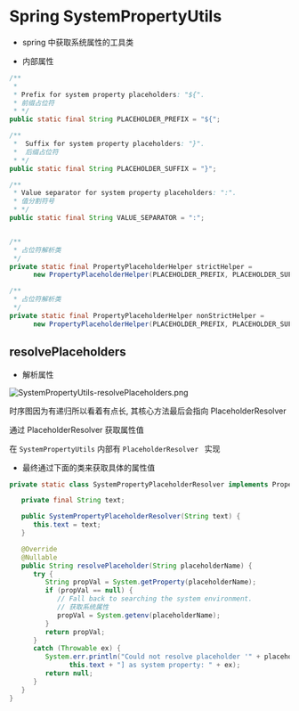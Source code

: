 # Spring SystemPropertyUtils

- spring 中获取系统属性的工具类

- 内部属性

```java
/**
 *
 * Prefix for system property placeholders: "${".
 * 前缀占位符
 * */
public static final String PLACEHOLDER_PREFIX = "${";

/**
 *  Suffix for system property placeholders: "}".
 *  后缀占位符
 * */
public static final String PLACEHOLDER_SUFFIX = "}";

/**
 * Value separator for system property placeholders: ":".
 * 值分割符号
 * */
public static final String VALUE_SEPARATOR = ":";


/**
 * 占位符解析类
 */
private static final PropertyPlaceholderHelper strictHelper =
      new PropertyPlaceholderHelper(PLACEHOLDER_PREFIX, PLACEHOLDER_SUFFIX, VALUE_SEPARATOR, false);

/**
 * 占位符解析类
 */
private static final PropertyPlaceholderHelper nonStrictHelper =
      new PropertyPlaceholderHelper(PLACEHOLDER_PREFIX, PLACEHOLDER_SUFFIX, VALUE_SEPARATOR, true);
```

## resolvePlaceholders

- 解析属性

![SystemPropertyUtils-resolvePlaceholders.png](https://fastly.jsdelivr.net/gh/doocs/source-code-hunter@main/images/spring/SystemPropertyUtils-resolvePlaceholders.png)

时序图因为有递归所以看着有点长, 其核心方法最后会指向 PlaceholderResolver

通过 PlaceholderResolver 获取属性值

在 `SystemPropertyUtils` 内部有 `PlaceholderResolver ` 实现

- 最终通过下面的类来获取具体的属性值

```java
private static class SystemPropertyPlaceholderResolver implements PropertyPlaceholderHelper.PlaceholderResolver {

   private final String text;

   public SystemPropertyPlaceholderResolver(String text) {
      this.text = text;
   }

   @Override
   @Nullable
   public String resolvePlaceholder(String placeholderName) {
      try {
         String propVal = System.getProperty(placeholderName);
         if (propVal == null) {
            // Fall back to searching the system environment.
            // 获取系统属性
            propVal = System.getenv(placeholderName);
         }
         return propVal;
      }
      catch (Throwable ex) {
         System.err.println("Could not resolve placeholder '" + placeholderName + "' in [" +
               this.text + "] as system property: " + ex);
         return null;
      }
   }
}
```
